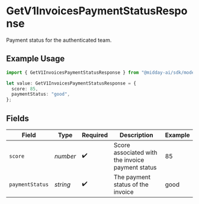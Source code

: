 # GetV1InvoicesPaymentStatusResponse

Payment status for the authenticated team.

## Example Usage

```typescript
import { GetV1InvoicesPaymentStatusResponse } from "@midday-ai/sdk/models/operations";

let value: GetV1InvoicesPaymentStatusResponse = {
  score: 85,
  paymentStatus: "good",
};
```

## Fields

| Field                                            | Type                                             | Required                                         | Description                                      | Example                                          |
| ------------------------------------------------ | ------------------------------------------------ | ------------------------------------------------ | ------------------------------------------------ | ------------------------------------------------ |
| `score`                                          | *number*                                         | :heavy_check_mark:                               | Score associated with the invoice payment status | 85                                               |
| `paymentStatus`                                  | *string*                                         | :heavy_check_mark:                               | The payment status of the invoice                | good                                             |